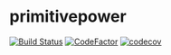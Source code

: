 # primitivepower

[![Build Status](https://travis-ci.org/power-libraries/primitivepower.svg?branch=develop)](https://travis-ci.org/power-libraries/primitivepower)
[![CodeFactor](https://www.codefactor.io/repository/github/power-libraries/primitivepower/badge)](https://www.codefactor.io/repository/github/power-libraries/primitivepower)
[![codecov](https://codecov.io/gh/power-libraries/primitivepower/branch/develop/graph/badge.svg)](https://codecov.io/gh/power-libraries/primitivepower)
